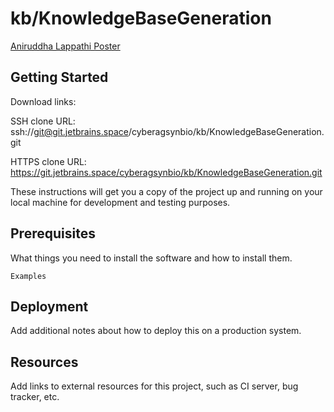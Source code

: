 # kb/KnowledgeBaseGeneration

[Aniruddha Lappathi Poster](https://github.com/anirudlappathi/SimGNNwithKnowledgeGraph/blob/main/simGNN.jpg)

## Getting Started

Download links:

SSH clone URL: ssh://git@git.jetbrains.space/cyberagsynbio/kb/KnowledgeBaseGeneration.git

HTTPS clone URL: https://git.jetbrains.space/cyberagsynbio/kb/KnowledgeBaseGeneration.git

These instructions will get you a copy of the project up and running on your local machine for development and testing purposes.

## Prerequisites

What things you need to install the software and how to install them.

```
Examples
```

## Deployment

Add additional notes about how to deploy this on a production system.

## Resources

Add links to external resources for this project, such as CI server, bug tracker, etc.
